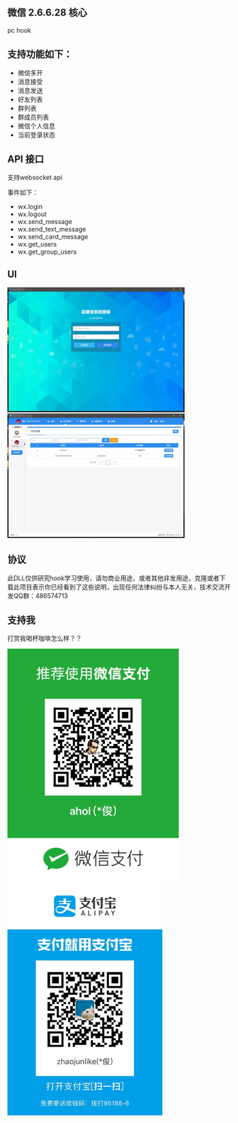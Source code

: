 ## 微信 2.6.6.28 核心

pc hook

## 支持功能如下：
-   微信多开
-   消息接受
-   消息发送
-   好友列表
-   群列表
-   群成员列表
-   微信个人信息
-   当前登录状态


## API 接口
支持websocket api

事件如下：
-   wx.login
-   wx.logout
-   wx.send_message
-   wx.send_text_message
-   wx.send_card_message
-   wx.get_users
-   wx.get_group_users



## UI
<img src="./screenshots/1.jpg" width="400px">

<img src="./screenshots/2.jpg" width="400px">

## 协议

此DLL仅供研究hook学习使用，请勿商业用途，或者其他非发用途，克隆或者下载此项目表示你已经看到了这些说明，出现任何法律纠纷与本人无关，技术交流开发QQ群：486574713


## 支持我

打赏我喝杯咖啡怎么样？？

<img src="./screenshots/wx.jpg" width="387px">

<img src="./screenshots/ali.jpg" width="350px">